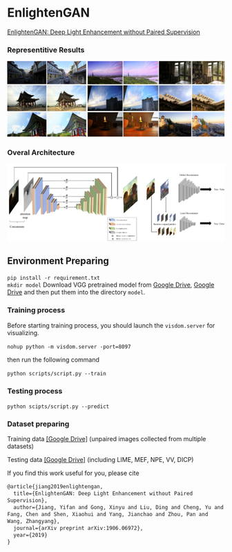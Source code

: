 # EnlightenGAN

[EnlightenGAN: Deep Light Enhancement without Paired Supervision](https://arxiv.org/abs/1906.06972)

### Representitive Results
![representive_results](/assets/show_3.png)

### Overal Architecture
![architecture](/assets/arch.png)

## Environment Preparing
```pip install -r requirement.txt``` </br>
```mkdir model```
Download VGG pretrained model from [Google Drive](https://drive.google.com/file/d/1IfCeihmPqGWJ0KHmH-mTMi_pn3z3Zo-P/view?usp=sharing), [Google Drive](https://drive.google.com/file/d/190BBev58S1QRS2nDKQR5Ijx04_GOJgW6/view?usp=sharing) and then put them into the directory `model`.

### Training process
Before starting training process, you should launch the `visdom.server` for visualizing.

```nohup python -m visdom.server -port=8097```

then run the following command

```python scripts/script.py --train```

### Testing process

```python scipts/script.py --predict```

### Dataset preparing

Training data [[Google Drive]](https://drive.google.com/file/d/1ESHwOxF7qKOauNUpGS8q3QL5aK22qJBS/view?usp=sharing) (unpaired images collected from multiple datasets)

Testing data [[Google Drive]](https://drive.google.com/open?id=1PrvL8jShZ7zj2IC3fVdDxBY1oJR72iDf) (including LIME, MEF, NPE, VV, DICP)

If you find this work useful for you, please cite
```
@article{jiang2019enlightengan,
  title={EnlightenGAN: Deep Light Enhancement without Paired Supervision},
  author={Jiang, Yifan and Gong, Xinyu and Liu, Ding and Cheng, Yu and Fang, Chen and Shen, Xiaohui and Yang, Jianchao and Zhou, Pan and Wang, Zhangyang},
  journal={arXiv preprint arXiv:1906.06972},
  year={2019}
}
```